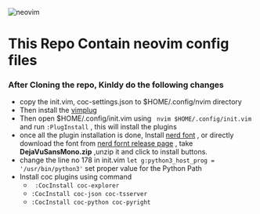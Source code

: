 
![neovim](https://www.vectorlogo.zone/logos/neovimio/neovimio-ar21.svg)
# This Repo Contain neovim config files 

### After Cloning the repo, Kinldy do the following changes
* copy the init.vim, coc-settings.json to $HOME/.config/nvim directory 
* Then install the [vimplug](https://github.com/junegunn/vim-plug)
* Then open $HOME/.config/init.vim using ``` nvim $HOME/.config/init.vim``` and run ```:PlugInstall``` , this will install the plugins
* once all the plugin installation is done, Install  [nerd font](https://github.com/ryanoasis/nerd-fonts#font-installation) , or directly download the font from [nerd fornt release page](https://github.com/ryanoasis/nerd-fonts/releases) , take **DejaVuSansMono.zip** ,unzip it and click to install buttons.
* change the line no 178 in init.vim ```let g:python3_host_prog = '/usr/bin/python3'``` set proper value for the Python Path
* Install coc plugins using command 
    * ``` :CocInstall coc-explorer```
    * ``` :CocInstall coc-json coc-tsserver ```
    * ``` :CocInstall coc-python coc-pyright ```

